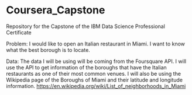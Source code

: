 # Coursera_Capstone
Repository for the Capstone of the IBM Data Science Professional Certificate

Problem:
I would like to open an Italian restaurant in Miami. I want to know what the best borough is to locate.

Data:
The data I will be using will be coming from the Foursquare API. I will use the API to get information of the boroughs that have the Italian restaurants as one of their most common venues. I will also be using the Wikipedia page of the Boroughs of Miami and their latitude and longitude information.
https://en.wikipedia.org/wiki/List_of_neighborhoods_in_Miami 
